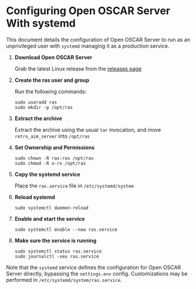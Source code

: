 # Configuring Open OSCAR Server With systemd

This document details the configuration of Open OSCAR Server to run as an unprivileged user with `systemd` managing it as
a production service.

1. **Download Open OSCAR Server**

   Grab the latest Linux release from the [releases page](https://github.com/mk6i/open-oscar-server/releases)

2. **Create the ras user and group**

   Run the following commands:

   ```shell
   sudo useradd ras
   sudo mkdir -p /opt/ras
   ```

3. **Extract the archive**

   Extract the archive using the usual `tar` invocation, and move `retro_aim_server` into `/opt/ras`

4. **Set Ownership and Permissions**

   ```shell
   sudo chown -R ras:ras /opt/ras
   sudo chmod -R o-rx /opt/ras
   ```

5. **Copy the systemd service**

   Place the `ras.service` file in `/etc/systemd/system`

6. **Reload systemd**

   ```shell
   sudo systemctl daemon-reload
   ```

7. **Enable and start the service**

   ```shell
   sudo systemctl enable --now ras.service
   ```

8. **Make sure the service is running**

   ```shell
   sudo systemctl status ras.service
   sudo journalctl -xeu ras.service
   ```

Note that the `systemd` service defines the configuration for Open OSCAR Server directly, bypassing the `settings.env`
config. Customizations may be performed in `/etc/systemd/system/ras.service`.
